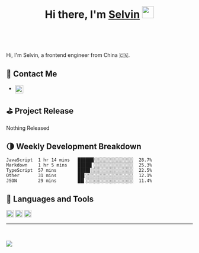 <h1 align="center">Hi there, I'm <a href="https://www.blackcater.win/" target="_blank">Selvin</a> <img
src="https://github.com/blackcater/blackcater/raw/master/images/Hi.gif" height="32" /></h1>

<br />
<br />
<br />

Hi, I'm Selvin, a frontend engineer from China 🇨🇳. 

## 💬 Contact Me

- <a href="https://twitter.com/SelvinGui">
  <img align="left" alt="SelvinGui | Twitter" width="22px" src="https://raw.githubusercontent.com/peterthehan/peterthehan/master/assets/twitter.svg" />
</a>


<!-- github_plugin_start -->

## ⛳️ Project Release

Nothing Released

<!-- github_plugin_end -->

<!-- wakatime_plugin_start -->

## 🌗 Weekly Development Breakdown

```text
JavaScript  1 hr 14 mins   ██████░░░░░░░░░░░░░░░  28.7%
Markdown    1 hr 5 mins    █████▎░░░░░░░░░░░░░░░  25.3%
TypeScript  57 mins        ████▋░░░░░░░░░░░░░░░░  22.5%
Other       31 mins        ██▌░░░░░░░░░░░░░░░░░░  12.1%
JSON        29 mins        ██▍░░░░░░░░░░░░░░░░░░  11.4%
```

<!-- wakatime_plugin_end -->

## 🍭 Languages and Tools

<a href="#" alt="javascript"><code><img height="20" src="https://github.com/blackcater/blackcater/raw/master/images/logo-javascript.svg"></code></a>
<a href="#" alt="typescript"><code><img height="20" src="https://github.com/blackcater/blackcater/raw/master/images/logo-typescript.svg"></code></a>
<a href="#" alt="nodejs"><code><img height="20" src="https://github.com/blackcater/blackcater/raw/master/images/logo-nodejs.svg"></code></a>


---

<br />


![](https://visitor-badge.glitch.me/badge?page_id=Selvin11.visitor-badge)

<br />